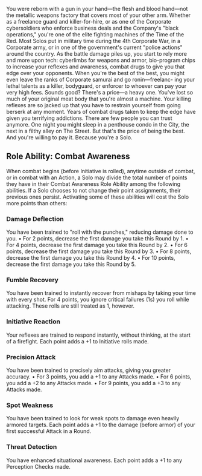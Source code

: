 You were reborn with a gun in your hand—the flesh and blood hand—not the metallic weapons factory that covers most of your other arm. Whether as a freelance guard and killer-for-hire, or as one of the Corporate cybersoldiers who enforce business deals and the Company's "black operations," you're one of the elite fighting machines of the Time of the Red. Most Solos put in military time during the 4th Corporate War, in a Corporate army, or in one of the government's current "police actions" around the country. As the battle damage piles up, you start to rely more and more upon tech: cyberlimbs for weapons and armor, bio-program chips to increase your reflexes and awareness, combat drugs to give you that edge over your opponents. When you're the best of the best, you might even leave the ranks of Corporate samurai and go ronin—freelanc- ing your lethal talents as a killer, bodyguard, or enforcer to whoever can pay your very high fees. Sounds good? There's a price—a heavy one. You've lost so much of your original meat body that you're almost a machine. Your killing reflexes are so jacked up that you have to restrain yourself from going berserk at any moment. Years of combat drugs taken to keep the edge have given you terrifying addictions. There are few people you can trust anymore. One night you might sleep in a penthouse condo in the City, the next in a filthy alley on The Street. But that's the price of being the best. And you're willing to pay it. Because you're a Solo.
## Role Ability: Combat Awareness
When combat begins (before Initiative is rolled), anytime outside of combat, or in combat
with an Action, a Solo may divide the total number of points they have in their Combat
Awareness Role Ability among the following abilities. If a Solo chooses to not change
their point assignments, their previous ones persist. Activating some of these abilities will
cost the Solo more points than others:
### Damage Deflection
You have been trained to "roll with the punches," reducing damage done to you.
• For 2 points, decrease the first damage you take this Round by 1.
• For 4 points, decrease the first damage you take this Round by 2.
• For 6 points, decrease the first damage you take this Round by 3.
• For 8 points, decrease the first damage you take this Round by 4.
• For 10 points, decrease the first damage you take this Round by 5.
### Fumble Recovery
You have been trained to instantly recover from mishaps by taking your time with every
shot. For 4 points, you ignore critical failures (1s) you roll while attacking. These rolls are
still treated as 1, however.
### Initiative Reaction
Your reflexes are trained to respond instantly, without thinking, at the start of a firefight.
Each point adds a +1 to Initiative rolls made.
### Precision Attack
You have been trained to precisely aim attacks, giving you greater accuracy.
• For 3 points, you add a +1 to any Attacks made.
• For 6 points, you add a +2 to any Attacks made.
• For 9 points, you add a +3 to any Attacks made.
### Spot Weakness
You have been trained to look for weak spots to damage even heavily armored targets.
Each point adds a +1 to the damage (before armor) of your first successful Attack in a
Round.
### Threat Detection
You have enhanced situational awareness. Each point adds a +1 to any Perception
Checks made.